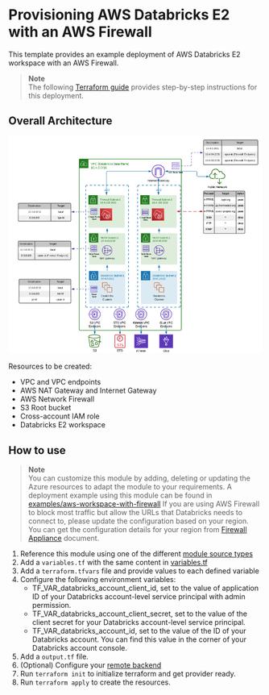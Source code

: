 # Provisioning AWS Databricks E2 with an AWS Firewall

This template provides an example deployment of AWS Databricks E2 workspace with an AWS Firewall. 

> **Note**  
> The following [Terraform guide](https://registry.terraform.io/providers/databricks/databricks/latest/docs/guides/aws-e2-firewall-workspace) provides step-by-step instructions for this deployment. 

## Overall Architecture

![alt text](https://raw.githubusercontent.com/databricks/terraform-databricks-examples/main/modules/aws-workspace-with-firewall/images/aws-workspace-with-firewall.png?raw=true)

Resources to be created:
* VPC and VPC endpoints
* AWS NAT Gateway and Internet Gateway
* AWS Network Firewall
* S3 Root bucket
* Cross-account IAM role
* Databricks E2 workspace


## How to use

> **Note**  
> You can customize this module by adding, deleting or updating the Azure resources to adapt the module to your requirements.
> A deployment example using this module can be found in [examples/aws-workspace-with-firewall](../../examples/aws-workspace-with-firewall)
> If you are using AWS Firewall to block most traffic but allow the URLs that Databricks needs to connect to, please update the configuration based on your region. You can get the configuration details for your region from [Firewall Appliance](https://docs.databricks.com/administration-guide/cloud-configurations/aws/customer-managed-vpc.html#firewall-appliance-infrastructure) document.

1. Reference this module using one of the different [module source types](https://developer.hashicorp.com/terraform/language/modules/sources)
2. Add a `variables.tf` with the same content in [variables.tf](variables.tf)
3. Add a `terraform.tfvars` file and provide values to each defined variable
4. Configure the following environment variables:
    * TF_VAR_databricks_account_client_id, set to the value of application ID of your Databricks account-level service principal with admin permission.
    * TF_VAR_databricks_account_client_secret, set to the value of the client secret for your Databricks account-level service principal.
    * TF_VAR_databricks_account_id, set to the value of the ID of your Databricks account. You can find this value in the corner of your Databricks account console.
5. Add a `output.tf` file.
6. (Optional) Configure your [remote backend](https://developer.hashicorp.com/terraform/language/settings/backends/s3)
7. Run `terraform init` to initialize terraform and get provider ready.
8. Run `terraform apply` to create the resources.
